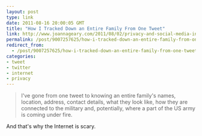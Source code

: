 ```yaml
---
layout: post
type: link
date: 2011-08-16 20:00:05 GMT
title: "How I Tracked Down an Entire Family From One Tweet"
link: http://www.joannageary.com/2011/08/02/privacy-and-social-media-investigation-how-i-tracked-down-an-entire-family-from-one-tweet/
permalink: /post/9007257625/how-i-tracked-down-an-entire-family-from-one-tweet
redirect_from: 
  - /post/9007257625/how-i-tracked-down-an-entire-family-from-one-tweet
categories:
- tweet
- twitter
- internet
- privacy
---
```

<blockquote>I've gone from one tweet to knowing an entire family's names, location, address, contact details, what they look like, how they are connected to the military and, potentially, where a part of the US army is coming under fire.</blockquote>
And that's why the Internet is scary.